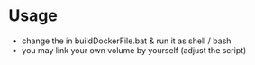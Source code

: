 # Usage 
- change the <port you want to access> in buildDockerFile.bat & run it as shell / bash
- you may link your own volume by yourself (adjust the script)